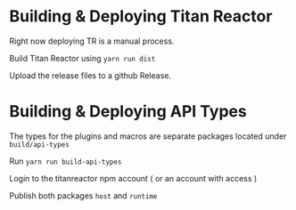 # Building & Deploying Titan Reactor

Right now deploying TR is a manual process.

Build Titan Reactor using `yarn run dist`

Upload the release files to a github Release.

# Building & Deploying API Types

The types for the plugins and macros are separate packages located under `build/api-types`

Run `yarn run build-api-types`

Login to the titanreactor npm account ( or an account with access )

Publish both packages `host` and `runtime`
